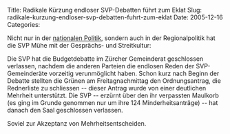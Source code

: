 Title: Radikale Kürzung endloser SVP-Debatten führt zum Eklat
Slug: radikale-kurzung-endloser-svp-debatten-fuhrt-zum-eklat
Date: 2005-12-16
Categories:

Nicht nur in der [nationalen Politik](http://blog.kuenzler.ch/index.php?/archives/51-SVP-taeubelet-und-uebt-sich-in-Gespraechsverweigerung.html), sondern auch in der Regionalpolitik hat die SVP Mühe mit der Gesprächs- und Streitkultur:

Die SVP hat die Budgetdebatte im Zürcher Gemeinderat geschlossen verlassen, nachdem die anderen Parteien die endlosen Reden der SVP-Gemeinderäte vorzeitig verunmöglicht haben. Schon kurz nach Beginn der Debatte stellten die Grünen am Freitagnachmittag den Ordnungsantrag, die Rednerliste zu schliessen -- dieser Antrag wurde von einer deutlichen Mehrheit unterstützt. Die SVP -- erzürnt über den ihr verpassten Maulkorb (es ging im Grunde genommen nur um ihre 124 Minderheitsanträge) -- hat danach den Saal geschlossen verlassen.

Soviel zur Akzeptanz von Mehrheitsentscheiden.
